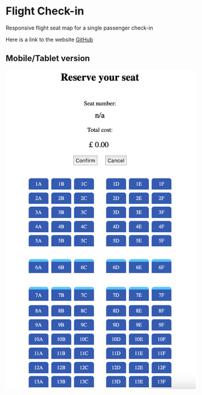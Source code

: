 # Flight Check-in

Responsive flight seat map for a single passenger check-in

Here is a link to the website [GitHub](https://dseda.github.io/flight-check-in/)

## Mobile/Tablet version

![Image of Seat Map](/images/seat-map.png)
